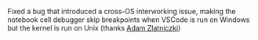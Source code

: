 Fixed a bug that introduced a cross-OS interworking issue, making the notebook cell debugger skip breakpoints when VSCode is run on Windows but the kernel is run on Unix
(thanks [Adam Zlatniczki](https://github.com/adam-zlatniczki))
